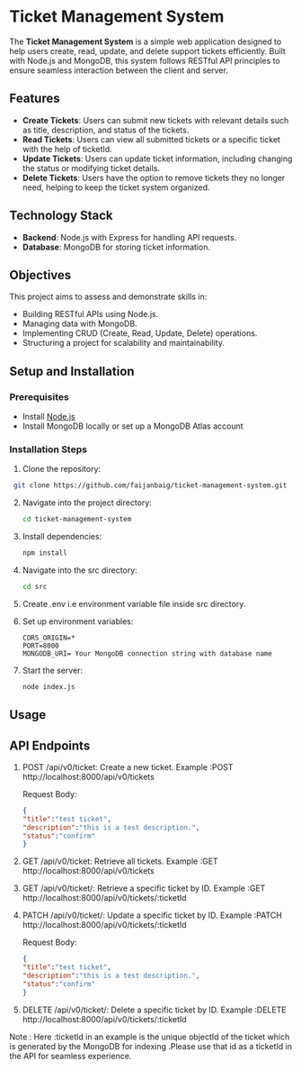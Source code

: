 
# Ticket Management System

The **Ticket Management System** is a simple web application designed to help users create, read, update, and delete support tickets efficiently. Built with Node.js and MongoDB, this system follows RESTful API principles to ensure seamless interaction between the client and server.


## Features

- **Create Tickets**: Users can submit new tickets with relevant details such as title, description, and status of the tickets.
- **Read Tickets**: Users can view all submitted tickets or a specific ticket with the help of ticketId.
- **Update Tickets**: Users can update ticket information, including changing the status or modifying ticket details.
- **Delete Tickets**: Users have the option to remove tickets they no longer need, helping to keep the ticket system organized.


## Technology Stack

- **Backend**: Node.js with Express for handling API requests.
- **Database**: MongoDB for storing ticket information.
## Objectives

This project aims to assess and demonstrate skills in:

- Building RESTful APIs using Node.js.
- Managing data with MongoDB.
- Implementing CRUD (Create, Read, Update, Delete) operations.
- Structuring a project for scalability and maintainability.
## Setup and Installation

### Prerequisites

- Install [Node.js](https://nodejs.org/)
- Install MongoDB locally or set up a MongoDB Atlas account

### Installation Steps

1. Clone the repository:
  ```bash
   git clone https://github.com/faijanbaig/ticket-management-system.git
   ``` 

2. Navigate into the project directory:
   ```bash
   cd ticket-management-system
   ```


3. Install dependencies:
   ```bash
   npm install
   ```

4. Navigate into the src directory:
   ```bash
   cd src
   ```
   
5. Create .env i.e environment variable file inside src directory.
  
6. Set up environment variables:
   ```env
   CORS_ORIGIN=*
   PORT=8000
   MONGODB_URI= Your MongoDB connection string with database name
    ```

7. Start the server:
   ```bash
   node index.js
   ```
## Usage
## API Endpoints
1. POST /api/v0/ticket: Create a new ticket.
    Example :POST  http://localhost:8000/api/v0/tickets 
      
      Request Body:
      ```json
      {
      "title":"test ticket",
      "description":"this is a test description.",
      "status":"confirm"
      }
      ```
2. GET /api/v0/ticket: Retrieve all tickets.
     Example :GET  http://localhost:8000/api/v0/tickets 
      
3. GET /api/v0/ticket/: Retrieve a specific ticket by ID.
     Example :GET  http://localhost:8000/api/v0/tickets/:ticketId
  
4. PATCH /api/v0/ticket/: Update a specific ticket by ID.
     Example :PATCH  http://localhost:8000/api/v0/tickets/:ticketId

     Request Body:
      ```json
      {
      "title":"test ticket",
      "description":"this is a test description.",
      "status":"confirm"
      }
      ```

5. DELETE /api/v0/ticket/: Delete a specific ticket by ID.
     Example :DELETE  http://localhost:8000/api/v0/tickets/:ticketId

Note : Here :ticketId in an example is the unique objectId of the ticket which is generated by the MongoDB for indexing .Please use that id as a ticketId in the API for seamless experience.
